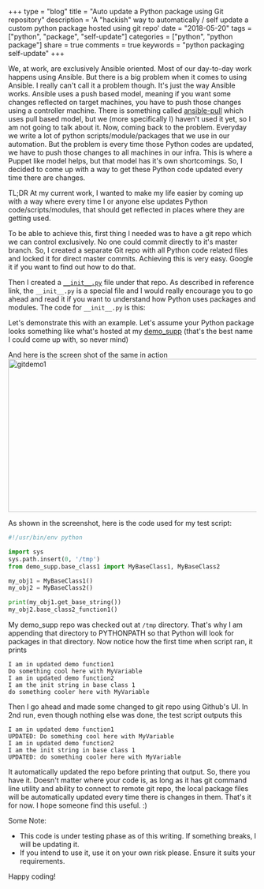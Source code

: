 +++
type = "blog"
title = "Auto update a Python package using Git repository"
description = 'A "hackish" way to automatically / self update a custom python package hosted using git repo'
date = "2018-05-20"
tags = ["python", "package", "self-update"]
categories = ["python", "python package"]
share = true
comments = true
keywords = "python packaging self-update"
+++

We, at work, are exclusively Ansible oriented. Most of our day-to-day work happens using Ansible. But there is a big problem when it comes to using Ansible. I really can't call it a problem though. It's just the way Ansible works. Ansible uses a push based model, meaning if you want some changes reflected on target machines, you have to push those changes using a controller machine. There is something called [ansible-pull](http://docs.ansible.com/ansible/latest/cli/ansible-pull.html) which uses pull based model, but we (more specifically I) haven't used it yet, so I am not going to talk about it. Now, coming back to the problem. Everyday we write a lot of python scripts/module/packages that we use in our automation. But the problem is every time those Python codes are updated, we have to push those changes to all machines in our infra. This is where a Puppet like model helps, but that model has it's own shortcomings. So, I decided to come up with a way to get these Python code updated every time there are changes.

TL;DR At my current work, I wanted to make my life easier by coming up with a way where every time I or anyone else updates Python code/scripts/modules, that should get reflected in places where they are getting used.

To be able to achieve this, first thing I needed was to have a git repo which we can control exclusively. No one could commit directly to it's master branch. So, I created a separate Git repo with all Python code related files and locked it for direct master commits. Achieving this is very easy. Google it if you want to find out how to do that.

Then I created a [`__init__.py`](https://docs.python.org/3/tutorial/modules.html#packages) file under that repo. As described in reference link, the `__init__.py` is a special file and I would really encourage you to go ahead and read it if you want to understand how Python uses packages and modules. The code for `__init__.py` is this:
<script src="https://gist.github.com/abhinav1107/48938cc53bfb293a32846aaaa55230ab.js"></script>

Let's demonstrate this with an example. Let's assume your Python package looks something like what's hosted at my [demo_supp](https://github.com/abhinav1107/demo_supp) (that's the best name I could come up with, so never mind)

And here is the screen shot of the same in action
<a data-flickr-embed="true"  href="https://www.flickr.com/photos/109446163@N05/41519714354/in/album-72157695319518191/" title="gitdemo1"><img src="https://farm1.staticflickr.com/973/41519714354_5a605f5a03_c.jpg" width="800" height="310" alt="gitdemo1"></a><script async src="//embedr.flickr.com/assets/client-code.js" charset="utf-8"></script>

As shown in the screenshot, here is the code used for my test script:

```python
#!/usr/bin/env python

import sys
sys.path.insert(0, '/tmp')
from demo_supp.base_class1 import MyBaseClass1, MyBaseClass2

my_obj1 = MyBaseClass1()
my_obj2 = MyBaseClass2()

print(my_obj1.get_base_string())
my_obj2.base_class2_function1()
```

My demo_supp repo was checked out at `/tmp` directory. That's why I am appending that directory to PYTHONPATH so that Python will look for packages in that directory. Now notice how the first time when script ran, it prints

```text
I am in updated demo function1
Do something cool here with MyVariable
I am in updated demo function2
I am the init string in base class 1
do something cooler here with MyVariable
```

Then I go ahead and made some changed to git repo using Github's UI. In 2nd run, even though nothing else was done, the test script outputs this

```text
I am in updated demo function1
UPDATED: Do something cool here with MyVariable
I am in updated demo function2
I am the init string in base class 1
UPDATED: do something cooler here with MyVariable
```

It automatically updated the repo before printing that output. So, there you have it. Doesn't matter where your code is, as long as it has git command line utility and ability to connect to remote git repo, the local package files will be automatically updated every time there is changes in them. That's it for now. I hope someone find this useful. :)

Some Note:
- This code is under testing phase as of this writing. If something breaks, I will be updating it.
- If you intend to use it, use it on your own risk please. Ensure it suits your requirements.

Happy coding!